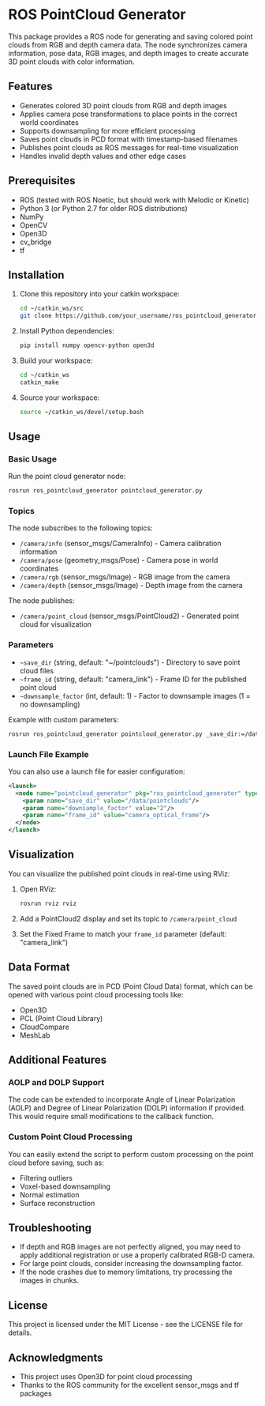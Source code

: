 # ROS PointCloud Generator

This package provides a ROS node for generating and saving colored point clouds from RGB and depth camera data. The node synchronizes camera information, pose data, RGB images, and depth images to create accurate 3D point clouds with color information.

## Features

- Generates colored 3D point clouds from RGB and depth images
- Applies camera pose transformations to place points in the correct world coordinates
- Supports downsampling for more efficient processing
- Saves point clouds in PCD format with timestamp-based filenames
- Publishes point clouds as ROS messages for real-time visualization
- Handles invalid depth values and other edge cases

## Prerequisites

- ROS (tested with ROS Noetic, but should work with Melodic or Kinetic)
- Python 3 (or Python 2.7 for older ROS distributions)
- NumPy
- OpenCV
- Open3D
- cv_bridge
- tf

## Installation

1. Clone this repository into your catkin workspace:
   ```bash
   cd ~/catkin_ws/src
   git clone https://github.com/your_username/ros_pointcloud_generator.git
   ```

2. Install Python dependencies:
   ```bash
   pip install numpy opencv-python open3d
   ```

3. Build your workspace:
   ```bash
   cd ~/catkin_ws
   catkin_make
   ```

4. Source your workspace:
   ```bash
   source ~/catkin_ws/devel/setup.bash
   ```

## Usage

### Basic Usage

Run the point cloud generator node:

```bash
rosrun ros_pointcloud_generator pointcloud_generator.py
```

### Topics

The node subscribes to the following topics:
- `/camera/info` (sensor_msgs/CameraInfo) - Camera calibration information
- `/camera/pose` (geometry_msgs/Pose) - Camera pose in world coordinates
- `/camera/rgb` (sensor_msgs/Image) - RGB image from the camera
- `/camera/depth` (sensor_msgs/Image) - Depth image from the camera

The node publishes:
- `/camera/point_cloud` (sensor_msgs/PointCloud2) - Generated point cloud for visualization

### Parameters

- `~save_dir` (string, default: "~/pointclouds") - Directory to save point cloud files
- `~frame_id` (string, default: "camera_link") - Frame ID for the published point cloud
- `~downsample_factor` (int, default: 1) - Factor to downsample images (1 = no downsampling)

Example with custom parameters:
```bash
rosrun ros_pointcloud_generator pointcloud_generator.py _save_dir:=/data/pointclouds _downsample_factor:=2 _frame_id:=my_camera
```

### Launch File Example

You can also use a launch file for easier configuration:

```xml
<launch>
  <node name="pointcloud_generator" pkg="ros_pointcloud_generator" type="pointcloud_generator.py" output="screen">
    <param name="save_dir" value="/data/pointclouds"/>
    <param name="downsample_factor" value="2"/>
    <param name="frame_id" value="camera_optical_frame"/>
  </node>
</launch>
```

## Visualization

You can visualize the published point clouds in real-time using RViz:

1. Open RViz:
   ```bash
   rosrun rviz rviz
   ```

2. Add a PointCloud2 display and set its topic to `/camera/point_cloud`

3. Set the Fixed Frame to match your `frame_id` parameter (default: "camera_link")

## Data Format

The saved point clouds are in PCD (Point Cloud Data) format, which can be opened with various point cloud processing tools like:

- Open3D
- PCL (Point Cloud Library)
- CloudCompare
- MeshLab

## Additional Features

### AOLP and DOLP Support

The code can be extended to incorporate Angle of Linear Polarization (AOLP) and Degree of Linear Polarization (DOLP) information if provided. This would require small modifications to the callback function.

### Custom Point Cloud Processing

You can easily extend the script to perform custom processing on the point cloud before saving, such as:
- Filtering outliers
- Voxel-based downsampling
- Normal estimation
- Surface reconstruction

## Troubleshooting

- If depth and RGB images are not perfectly aligned, you may need to apply additional registration or use a properly calibrated RGB-D camera.
- For large point clouds, consider increasing the downsampling factor.
- If the node crashes due to memory limitations, try processing the images in chunks.

## License

This project is licensed under the MIT License - see the LICENSE file for details.

## Acknowledgments

- This project uses Open3D for point cloud processing
- Thanks to the ROS community for the excellent sensor_msgs and tf packages